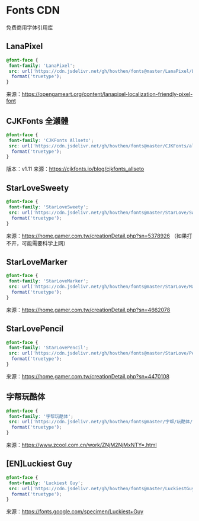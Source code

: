 # Fonts CDN

免费商用字体引用库

## LanaPixel

```css
@font-face {
 font-family: 'LanaPixel';
 src: url('https://cdn.jsdelivr.net/gh/hovthen/fonts@master/LanaPixel/LanaPixel.ttf')
  format('truetype');
}
```

来源：<https://opengameart.org/content/lanapixel-localization-friendly-pixel-font>

## CJKFonts 全瀨體

```css
@font-face {
 font-family: 'CJKFonts Allseto';
 src: url('https://cdn.jsdelivr.net/gh/hovthen/fonts@master/CJKFonts/allseto/cjkFonts_allseto.ttf')
  format('truetype');
}
```

版本：v1.11
来源：<https://cjkfonts.io/blog/cjkfonts_allseto>

## StarLoveSweety

```css
@font-face {
 font-family: 'StarLoveSweety';
 src: url('https://cdn.jsdelivr.net/gh/hovthen/fonts@master/StarLove/Sweety/StarLoveSweety.ttf')
  format('truetype');
}
```

来源：<https://home.gamer.com.tw/creationDetail.php?sn=5378926>  （如果打不开，可能需要科学上网）

## StarLoveMarker

```css
@font-face {
 font-family: 'StarLoveMarker';
 src: url('https://cdn.jsdelivr.net/gh/hovthen/fonts@master/StarLove/Marker/StarLoveMarker.ttf')
  format('truetype');
}
```

来源：<https://home.gamer.com.tw/creationDetail.php?sn=4662078>

## StarLovePencil

```css
@font-face {
 font-family: 'StarLovePencil';
 src: url('https://cdn.jsdelivr.net/gh/hovthen/fonts@master/StarLove/Pencil/StarLovePencil.ttf')
  format('truetype');
}
```

来源：<https://home.gamer.com.tw/creationDetail.php?sn=4470108>

## 字帮玩酷体

```css
@font-face {
 font-family: '字帮玩酷体';
 src: url('https://cdn.jsdelivr.net/gh/hovthen/fonts@master/字帮/玩酷体/字帮玩酷体.ttf')
  format('truetype');
}
```

来源：<https://www.zcool.com.cn/work/ZNjM2NjMxNTY=.html>

## [EN]Luckiest Guy

```css
@font-face {
 font-family: 'Luckiest Guy';
 src: url('https://cdn.jsdelivr.net/gh/hovthen/fonts@master/LuckiestGuy/LuckiestGuy-Regular.ttf')
  format('truetype');
}
```

来源：<https://fonts.google.com/specimen/Luckiest+Guy>
